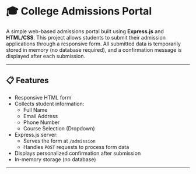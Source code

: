 # 🎓 College Admissions Portal

A simple web-based admissions portal built using **Express.js** and **HTML/CSS**. This project allows students to submit their admission applications through a responsive form. All submitted data is temporarily stored in memory (no database required), and a confirmation message is displayed after each submission.

---

## 📋 Features

- Responsive HTML form
- Collects student information:
  - Full Name
  - Email Address
  - Phone Number
  - Course Selection (Dropdown)
- Express.js server:
  - Serves the form at `/admission`
  - Handles `POST` requests to process form data
- Displays personalized confirmation after submission
- In-memory storage (no database)

---
